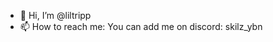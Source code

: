 - 👋 Hi, I’m @liltripp
- 📫 How to reach me: You can add me on discord: skilz_ybn

<!---
liltripp/liltripp is a ✨ special ✨ repository because its `README.md` (this file) appears on your GitHub profile.
You can click the Preview link to take a look at your changes.
--->

